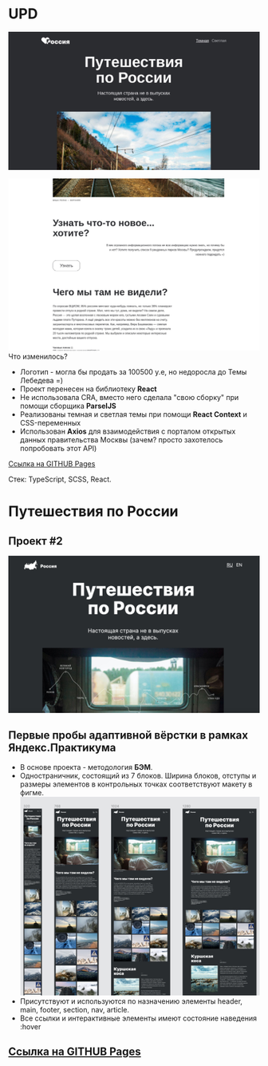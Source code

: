 # UPD
![Немного главной страницы](/src/images/readme3.jpg)

![Немного главной страницы](/src/images/readme4.jpg)
Что изменилось?
+ Логотип - могла бы продать за 100500 у.е, но недоросла до Темы Лебедева =)
+ Проект перенесен на библиотеку **React**
+ Не использовала CRA, вместо него сделала "свою сборку" при помощи сборщика **ParselJS**
+ Реализованы темная и светлая темы при помощи **React Context** и CSS-переменных
+ Использован **Axios** для взаимодействия с порталом открытых данных правительства Москвы (зачем? просто захотелось попробовать этот API)

[Ссылка на GITHUB Pages](https://saiviolet.github.io/russian-travel/)
  
Стек: TypeScript, SCSS, React.

# Путешествия по России
## Проект #2
![Немного главной страницы](/src/images/readme.jpg)

Первые пробы адаптивной вёрстки в рамках **Яндекс.Практикума**
---
+ В основе проекта - методология **БЭМ**.
+ Одностраничник, состоящий из 7 блоков. Ширина блоков, отступы и размеры элементов в контрольных точках соответствуют макету в фигме.
  ![скрин макета](/src/images/readme2.jpg)
+ Присутствуют и используются по назначению элементы header, main, footer, section, nav, article.
+ Все ссылки и интерактивные элементы имеют состояние наведения :hover
## [Ссылка на GITHUB Pages](https://vvvolkova-92.github.io/russian-travel/index.html)
